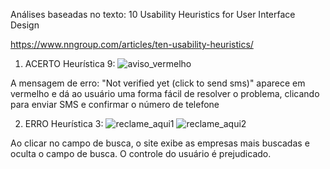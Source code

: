 Análises baseadas no texto:
10 Usability Heuristics for User Interface Design

https://www.nngroup.com/articles/ten-usability-heuristics/

1) ACERTO Heurística 9:
![aviso_vermelho](https://github.com/marcusvbe/bertoti/assets/73323386/6581c795-a52b-4253-a8cb-b023f2e1d288)

A mensagem de erro: "Not verified yet (click to send sms)"
aparece em vermelho e dá ao usuário uma forma fácil de resolver o problema, clicando para enviar SMS e confirmar o número de telefone

2) ERRO Heurística 3:
![reclame_aqui1](https://github.com/marcusvbe/bertoti/assets/73323386/a7dc5185-09b7-4a79-88d4-07c54e2755f2)
![reclame_aqui2](https://github.com/marcusvbe/bertoti/assets/73323386/8af938b9-1555-4ab0-8de1-f41f9f649397)

Ao clicar no campo de busca, o site exibe as empresas mais buscadas e oculta o campo de busca.
O controle do usuário é prejudicado.


